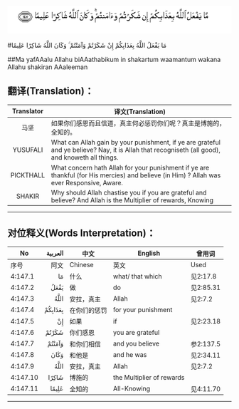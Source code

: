 ![004:147](images/004_147.gif)

#مَا يَفْعَلُ اللَّهُ بِعَذَابِكُمْ إِنْ شَكَرْتُمْ وَآمَنْتُمْ ۚ وَكَانَ اللَّهُ شَاكِرًا عَلِيمًا 

##Ma yafAAalu Allahu biAAathabikum in shakartum waamantum wakana Allahu shakiran AAaleeman 

## 翻译(Translation)：

| Translator | 译文(Translation)                                            |
| :--------: | ------------------------------------------------------------ |
|    马坚    | 如果你们感恩而且信道，真主何必惩罚你们呢？真主是博施的，全知的。 |
|  YUSUFALI  | What can Allah gain by your punishment, if ye are grateful and ye believe? Nay, it is Allah that recogniseth (all good), and knoweth all things. |
| PICKTHALL  | What concern hath Allah for your punishment if ye are thankful (for His mercies) and believe (in Him) ? Allah was ever Responsive, Aware. |
|   SHAKIR   | Why should Allah chastise you if you are grateful and believe? And Allah is the Multiplier of rewards, Knowing |

---

## 对位释义(Words Interpretation)：

| No   | العربية | 中文    | English | 曾用词 |
| ---- | ------: | ------- | ------- | ------ |
| 序号 |    阿文 | Chinese | 英文    | Used   |
| 4:147.1  | مَا      | 什么         | what/ that which          | 见2:17.8  |
| 4:147.2  | يَفْعَلُ    | 做           | do                        | 见2:85.31 |
| 4:147.3  | اللَّهُ    | 安拉，真主   | Allah                     | 见2:7.2 |
| 4:147.4  | بِعَذَابِكُمْ | 在你们的惩罚 | for your punishment       |           |
| 4:147.5  | إِنْ      | 如果         | if                        | 见2:23.18 |
| 4:147.6  | شَكَرْتُمْ   | 你们感恩     | you are grateful          |           |
| 4:147.7  | وَآمَنْتُمْ  | 和你们相信   | and you believe           | 参2:137.5 |
| 4:147.8  | وَكَانَ    | 和他是       | and he was                | 见2:34.11 |
| 4:147.9  | اللَّهُ    | 安拉，真主   | Allah                     | 见2:7.2 |
| 4:147.10 | شَاكِرًا   | 博施的       | the Multiplier of rewards |           |
| 4:147.11 | عَلِيمًا   | 全知的       | All-Knowing               | 见4:11.70 |

---
